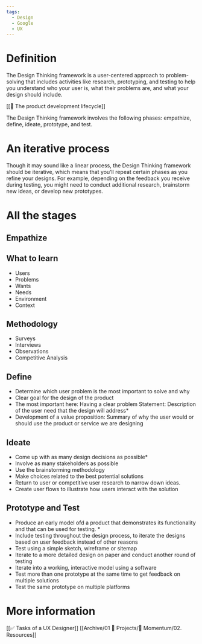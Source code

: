 ```yaml
---
tags:
  - Design
  - Google
  - UX
---
```


# Definition

The Design Thinking framework is a user-centered approach to problem-solving that includes activities like research, prototyping, and testing to help you understand who your user is, what their problems are, and what your design should include.

[[🔄 The product development lifecycle]]

The Design Thinking framework involves the following phases: empathize, define, ideate, prototype, and test.

# An iterative process

Though it may sound like a linear process, the Design Thinking framework should be iterative, which means that you’ll repeat certain phases as you refine your designs. For example, depending on the feedback you receive during testing, you might need to conduct additional research, brainstorm new ideas, or develop new prototypes.

# All the stages

## **Empathize**

## What to learn

- Users
- Problems
- Wants
- Needs
- Environment
- Context 

## Methodology

- Surveys
- Interviews
- Observations
- Competitive Analysis

## **Define**

* Determine which user problem is the most important to solve and why
* Clear goal for the design of the product
* The most important here: Having a clear problem Statement: Description of the user need that the design will address*
* Development of a value proposition: Summary of why the user would or should use the product or service we are designing

## **Ideate**

* Come up with as many design decisions as possible*
* Involve as many stakeholders as possible
* Use the brainstorming methodology
* Make choices related to the best potential solutions
* Return to user or competitive user research to narrow down ideas. 
* Create user flows to illustrate how users interact with the solution 

## **Prototype and Test**

* Produce an early model ofd a product that demonstrates its functionality and that can be used for testing. *
* Include testing throughout the design process, to iterate the designs based on user feedback instead of other reasons
* Test using a simple sketch, wireframe or sitemap
* Iterate to a more detailed design on paper and conduct another round of testing
* Iterate into a working, interactive model using a software
* Test more than one prototype at the same time to get feedback on multiple solutions
* Test the same prototype on multiple platforms 

# More information

[[✅ Tasks of a UX Designer]]
[[Archive/01 💼 Projects/📲 Momentum/02. Resources]]
